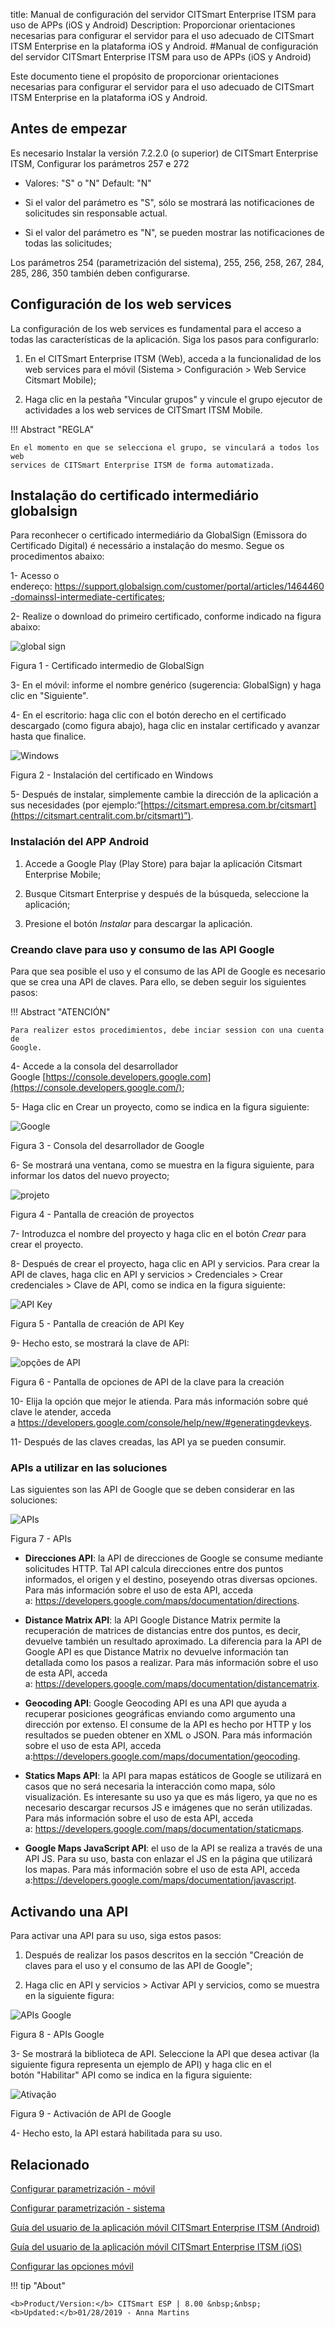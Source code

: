 title: Manual de configuración del servidor CITSmart Enterprise ITSM para uso de APPs (iOS y Android)
Description: Proporcionar orientaciones necesarias para configurar el servidor para el uso adecuado de CITSmart ITSM Enterprise en la plataforma iOS y Android.
#Manual de configuración del servidor CITSmart Enterprise ITSM para uso de APPs (iOS y Android)



Este documento tiene el propósito de proporcionar orientaciones necesarias para
configurar el servidor para el uso adecuado de CITSmart ITSM Enterprise en la
plataforma iOS y Android.

Antes de empezar
-----------

Es necesario Instalar la versión 7.2.2.0 (o superior) de CITSmart Enterprise
ITSM, Configurar los parámetros 257 e 272

-   Valores: "S" o "N" Default: "N"

-   Si el valor del parámetro es "S", sólo se mostrará las notificaciones de
    solicitudes sin responsable actual.

-   Si el valor del parámetro es "N", se pueden mostrar las notificaciones de
    todas las solicitudes;

Los parámetros 254 (parametrización del sistema), 255, 256, 258, 267, 284, 285,
286, 350 también deben configurarse.

Configuración de los web services
---------------

La configuración de los web services es fundamental para el acceso a todas las
características de la aplicación. Siga los pasos para configurarlo:

1.  En el CITSmart Enterprise ITSM (Web), acceda a la funcionalidad de los web
    services para el móvil (Sistema > Configuración > Web Service Citsmart
    Mobile);

2.  Haga clic en la pestaña "Vincular grupos" y vincule el grupo ejecutor de
    actividades a los web services de CITSmart ITSM Mobile.

!!! Abstract "REGLA"

    En el momento en que se selecciona el grupo, se vinculará a todos los web
    services de CITSmart Enterprise ITSM de forma automatizada.

Instalação do certificado intermediário globalsign
--------------------------------------------------

Para reconhecer o certificado intermediário da GlobalSign (Emissora do
Certificado Digital) é necessário a instalação do mesmo. Segue os procedimentos
abaixo:

1-  Acesso o
    endereço: <https://support.globalsign.com/customer/portal/articles/1464460-domainssl-intermediate-certificates>;

2-  Realize o download do primeiro certificado, conforme indicado na figura
    abaixo:

![global sign](images/android-ios-1.jpg)

Figura 1 - Certificado intermedio de GlobalSign

3-  En el móvil: informe el nombre genérico (sugerencia: GlobalSign) y haga clic
    en "Siguiente".

4-  En el escritorio: haga clic con el botón derecho en el certificado
    descargado (como figura abajo), haga clic en instalar certificado y avanzar
    hasta que finalice.


![Windows](images/android-ios-2.jpg)

Figura 2 - Instalación del certificado en Windows

5-  Después de instalar, simplemente cambie la dirección de la aplicación a sus
    necesidades (por
    ejemplo:“[https://citsmart.empresa.com.br/citsmart](https://citsmart.centralit.com.br/citsmart)”).


### Instalación del APP Android


1.  Accede a Google Play (Play Store) para bajar la aplicación Citsmart
    Enterprise Mobile;

2.  Busque Citsmart Enterprise y después de la búsqueda, seleccione la
    aplicación;

3.  Presione el botón *Instalar* para descargar la aplicación.


### Creando clave para uso y consumo de las API Google

Para que sea posible el uso y el consumo de las API de Google es necesario que
se crea una API de claves. Para ello, se deben seguir los siguientes pasos:

!!! Abstract "ATENCIÓN"

    Para realizer estos procedimientos, debe inciar session con una cuenta de
    Google.


4-  Accede a la consola del desarrollador
    Google [https://console.developers.google.com](https://console.developers.google.com/);

5-  Haga clic en Crear un proyecto, como se indica en la figura siguiente:


![Google](images/android-ios-3.jpg)

Figura 3 - Consola del desarrollador de Google

6-  Se mostrará una ventana, como se muestra en la figura siguiente, para
    informar los datos del nuevo proyecto;


![projeto](images/android-ios-4.jpg)

Figura 4 - Pantalla de creación de proyectos

7-  Introduzca el nombre del proyecto y haga clic en el botón *Crear* para crear
    el proyecto.

8-  Después de crear el proyecto, haga clic en API y servicios. Para crear la
    API de claves, haga clic en API y servicios > Credenciales > Crear
    credenciales > Clave de API, como se indica en la figura siguiente:


![API Key](images/android-ios-5.jpg)

Figura 5 - Pantalla de creación de API Key

9-  Hecho esto, se mostrará la clave de API:

![opções de API](images/android-ios-6.jpg)

Figura 6 - Pantalla de opciones de API de la clave para la creación

10-  Elija la opción que mejor le atienda. Para más información sobre qué clave
    le atender, acceda
    a <https://developers.google.com/console/help/new/#generatingdevkeys>.

11-  Después de las claves creadas, las API ya se pueden consumir.


### APIs a utilizar en las soluciones


Las siguientes son las API de Google que se deben considerar en las soluciones:

![APIs](images/android-ios-7.jpg)

Figura 7 - APIs

-   **Direcciones API**: la API de direcciones de Google se consume mediante
    solicitudes HTTP. Tal API calcula direcciones entre dos puntos informados,
    el origen y el destino, poseyendo otras diversas opciones. Para más
    información sobre el uso de esta API, acceda
    a: <https://developers.google.com/maps/documentation/directions>.

-   **Distance Matrix API**: la API Google Distance Matrix permite la
    recuperación de matrices de distancias entre dos puntos, es decir, devuelve
    también un resultado aproximado. La diferencia para la API de Google API es
    que Distance Matrix no devuelve información tan detallada como los pasos a
    realizar. Para más información sobre el uso de esta API, acceda
    a: <https://developers.google.com/maps/documentation/distancematrix>.

-   **Geocoding API**: Google Geocoding API es una API que ayuda a recuperar
    posiciones geográficas enviando como argumento una dirección por extenso. El
    consume de la API es hecho por HTTP y los resultados se pueden obtener en
    XML o JSON. Para más información sobre el uso de esta API, acceda
    a:<https://developers.google.com/maps/documentation/geocoding>.

-   **Statics Maps API**: la API para mapas estáticos de Google se utilizará en
    casos que no será necesaria la interacción como mapa, sólo visualización. Es
    interesante su uso ya que es más ligero, ya que no es necesario descargar
    recursos JS e imágenes que no serán utilizadas. Para más información sobre
    el uso de esta API, acceda
    a: <https://developers.google.com/maps/documentation/staticmaps>.

-   **Google Maps JavaScript API**: el uso de la API se realiza a través de una
    API JS. Para su uso, basta con enlazar el JS en la página que utilizará los
    mapas. Para más información sobre el uso de esta API, acceda
    a:<https://developers.google.com/maps/documentation/javascript>.


Activando una API
-----------------

Para activar una API para su uso, siga estos pasos:

1.  Después de realizar los pasos descritos en la sección "Creación de claves
    para el uso y el consumo de las API de Google";

2.  Haga clic en API y servicios > Activar API y servicios, como se muestra en
    la siguiente figura:


![APIs Google](images/android-ios-8.jpg)

Figura 8 - APIs Google

3-  Se mostrará la biblioteca de API. Seleccione la API que desea activar (la
    siguiente figura representa un ejemplo de API) y haga clic en el
    botón "Habilitar" API como se indica en la figura siguiente:


![Ativação](images/android-ios-9.jpg)

Figura 9 - Activación de API de Google

4-  Hecho esto, la API estará habilitada para su uso.


Relacionado
-----------

[Configurar parametrización - móvil](/es-es/citsmart-esp-8/platform-administration/parameters-list/configuration-parametrization-mobile.html)

[Configurar parametrización - sistema](/es-es/citsmart-esp-8/platform-administration/parameters-list/configure-parametrization-system.html)

[Guía del usuario de la aplicación móvil CITSmart Enterprise ITSM (Android)](/es-es/citsmart-esp-8/additional-features/mobile-and-field-service/apps/citsmart-app-android.html)

[Guía del usuario de la aplicación móvil CITSmart Enterprise ITSM (iOS)](/es-es/citsmart-esp-8/additional-features/mobile-and-field-service/apps/citsmart-app-ios.html)

[Configurar las opciones móvil](/es-es/citsmart-esp-8/additional-features/mobile-and-field-service/configuration/configure-mobile-options.html)

!!! tip "About"

    <b>Product/Version:</b> CITSmart ESP | 8.00 &nbsp;&nbsp;
    <b>Updated:</b>01/28/2019 - Anna Martins


